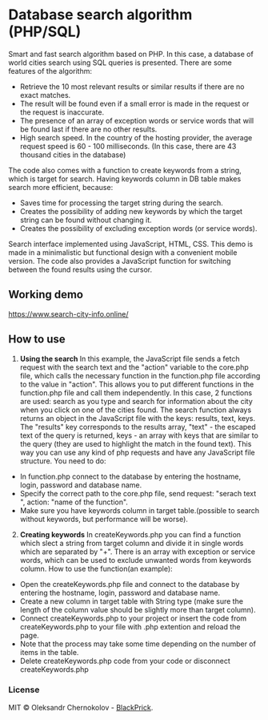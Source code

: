 # Database search algorithm (PHP/SQL)
Smart and fast search algorithm based on PHP. In this case, a database of world cities search using SQL queries is presented. There are some features of the algorithm:
+ Retrieve the 10 most relevant results or similar results if there are no exact matches.
+ The result will be found even if a small error is made in the request or the request is inaccurate.
+ The presence of an array of exception words or service words that will be found last if there are no other results.
+ High search speed. In the country of the hosting provider, the average request speed is 60 - 100 milliseconds. 
  (In this case, there are 43 thousand cities in the database)
  
The code also comes with a function to create keywords from a string, which is target for search. Having keywords column in DB table makes search more efficient, because:
+ Saves time for processing the target string during the search.
+ Creates the possibility of adding new keywords by which the target string can be found without changing it.
+ Creates the possibility of excluding exception words (or service words).

Search interface implemented using JavaScript, HTML, CSS. This demo is made in a minimalistic but functional design with a convenient mobile version. 
The code also provides a JavaScript function for switching between the found results using the cursor.

## Working demo
https://www.search-city-info.online/

## How to use
1. **Using the search**
In this example, the JavaScript file sends a fetch request with the search text and the "action" variable to the core.php file, which calls the necessary function
in the function.php file according to the value in "action". This allows you to put different functions in the function.php file and call them independently.
In this case, 2 functions are used: search as you type and search for information about the city when you click on one of the cities found.
The search function always returns an object in the JavaScript file with the keys: results, text, keys. The "results" key corresponds to the results array, 
"text" - the escaped text of the query is returned, keys - an array with keys that are similar to the query (they are used to highlight the match in the found text).
This way you can use any kind of php requests and have any JavaScript file structure. You need to do: 
+ In function.php connect to the database by entering the hostname, login, password and database name.
+ Specify the correct path to the core.php file, send request: "serach text ", action: "name of the function".
+ Make sure you have keywords column in target table.(possible to search without keywords, but performance will be worse).

2. **Creating keywords**
In createKeywords.php you can find a function which slect a string from target column and divide it in single words which are separated by "+". 
There is an array with exception or service words, which can be used to exclude unwanted words from keywords column. How to use the function(an example):
+ Open the createKeywords.php file and connect to the database by entering the hostname, login, password and database name.
+ Create a new column in target table with String type (make sure the length of the column value should be slightly more than target column).
+ Connect createKeywords.php to your project or insert the code from createKeywords.php to your file with .php extention and reload the page.
+ Note that the process may take some time depending on the number of items in the table.
+ Delete createKeywords.php code from your code or disconnect createKeywords.php

### License
MIT © Oleksandr Chernokolov - [BlackPrick](https://github.com/BlackPrick).
